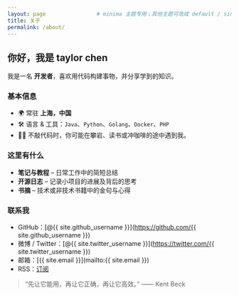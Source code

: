 ```yaml
---
layout: page                # minima 主题专用；其他主题可改成 default / single / post 等
title: 关于
permalink: /about/
---
```


## 你好，我是 taylor chen

我是一名 **开发者**，喜欢用代码构建事物，并分享学到的知识。

### 基本信息
- 🌍 常驻 **上海，中国**  
- 🛠️ 语言 & 工具：`Java`、`Python`、`Golang`、`Docker`、`PHP`
- 🧗‍♂️ 不敲代码时，你可能在攀岩、读书或冲咖啡的途中遇到我。

### 这里有什么
- **笔记与教程** – 日常工作中的简短总结  
- **开源日志** – 记录小项目的进展及背后的思考  
- **书摘** – 技术或非技术书籍中的金句与心得

### 联系我
- GitHub：[@{{ site.github_username }}](https://github.com/{{ site.github_username }})  
- 微博 / Twitter：[@{{ site.twitter_username }}](https://twitter.com/{{ site.twitter_username }})  
- 邮箱：[{{ site.email }}](mailto:{{ site.email }})  
- RSS：[订阅](/feed.xml)

> “先让它能用，再让它正确，再让它高效。” —— Kent Beck